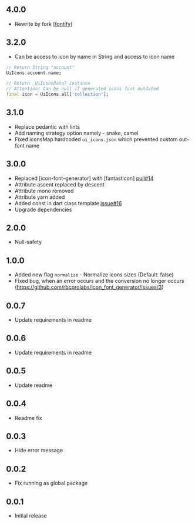 ## 4.0.0

* Rewrite by fork [[fontify]](https://github.com/westracer/fontify)

## 3.2.0

* Can be access to icon by name in String and access to icon name 
```dart
// Return String "account"
UiIcons.account.name;

// Return _UiIconsData? instance
// Attention! Can be null if generated icons font outdated 
final icon = UiIcons.all['collection'];
```

## 3.1.0

* Replace pedantic with lints
* Add naming strategy option namely - snake, camel
* Fixed iconsMap hardcoded `ui_icons.json` which prevented custom out-font name

## 3.0.0

* Replaced [icon-font-generator] with [fantasticon] [pull#14](https://github.com/rbcprolabs/icon_font_generator/pull/14)
* Attribute ascent replaced by descent
* Attribute mono removed
* Attribute yarn added
* Added const in dart class template [issue#16](https://github.com/rbcprolabs/icon_font_generator/issues/16)
* Upgrade dependencies

## 2.0.0

* Null-safety

## 1.0.0

* Added new flag `normalize` - Normalize icons sizes (Default: false) 
* Fixed bug, when an error occurs and the conversion no longer occurs (https://github.com/rbcprolabs/icon_font_generator/issues/3)

## 0.0.7

* Update requirements in readme


## 0.0.6

* Update requirements in readme

## 0.0.5

* Update readme

## 0.0.4

* Readme fix

## 0.0.3

* Hide error message

## 0.0.2

* Fix running as global package

## 0.0.1

* Initial release